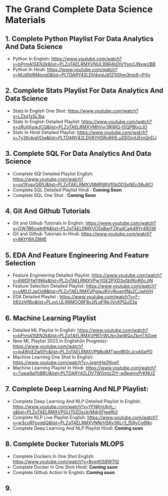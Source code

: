 # The Grand Complete Data Science Materials

## 1. Complete Python Playlist For Data Analytics And Data Science
- Python In English: https://www.youtube.com/watch?v=bPrmA1SEN2k&list=PLZoTAELRMXVNUL99R4bDlVYsncUNvwUBB
- Python In Hindi: https://www.youtube.com/watch?v=MJd9d9Mpxg0&list=PLTDARY42LDV4qqiJd1Z1tShm3mp9-rP4v

## 2. Complete Stats Playlist For Data Analytics And Data Science
- Stats In English One Shot: https://www.youtube.com/watch?v=LZzq1zSL1bs 
- Stats In English Detailed Playlist: https://www.youtube.com/watch?v=zRUliXuwJCQ&list=PLZoTAELRMXVMhVyr3Ri9IQ-t5QPBtxzJO
- Stats In Hindi Detailed Playlist: https://www.youtube.com/watch?v=7y3XckjaVOw&list=PLTDARY42LDV6YHSRo669_uDDGmUEmQnDJ

## 3. Complete SQL For Data Analytics And Data Science
- Complete SQl Detailed Playlist English: https://www.youtube.com/watch?v=us1XyayQ6fU&list=PLZoTAELRMXVNMRWlVf0bDDSxNEn38u9Cl
- Complete SQL Detailed Playlist Hindi : **Coming Soon**
- Complete SQL One Shot : **Coming Soon**

## 4. Git And Github Tutorials 
- Git and Github Tutorials In English: https://www.youtube.com/watch?v=GW7B6vwktPA&list=PLZoTAELRMXVOSsBerFZKsdCaA4RYr4RGW
- Git and Github Tutorials In Hindi: https://www.youtube.com/watch?v=8KtY8ihZ8ME

## 5. EDA And Feature Engineering And Feature Selection
- Feature Engineering Detailed Playlist: https://www.youtube.com/watch?v=6WDFfaYtN6s&list=PLZoTAELRMXVPwYGE2PXD3x0bfKnR0cJjN
- Feature Selection Detailed Playlist: https://www.youtube.com/watch?v=uMlU2JaiOd8&list=PLZoTAELRMXVPgjwJ8VyRoqmfNs2CJwhVH
- EDA Detailed Playlist : https://www.youtube.com/watch?v=F-X82zhIfBo&list=PLxvLUL96MOO6F8x2fLgFlNrJVcKPQuS3a

## 6. Machine Learning Playlist
- Detailed ML Playlist In English: https://www.youtube.com/watch?v=bPrmA1SEN2k&list=PLZoTAELRMXVPBTrWtJkn3wWQxZkmTXGwe
- New ML Playlist 2023 In English(In Progress)- https://www.youtube.com/watch?v=ip4WxEZwEPc&list=PLZoTAELRMXVPMbdMTjwolBI0cJcvASePD
- Machine Learning One Shot In English: https://www.youtube.com/watch?v=JxgmHe2NyeY
- Machine Learning Playlist In Hindi: https://www.youtube.com/watch?v=7uwa9aPbBRU&list=PLTDARY42LDV7WGmlzZtY-w9pemyPrKNUZ
  
## 7. Complete Deep Learning And NLP Playlist:
- Complete Deep Learning And NLP Detailed Playlist In English: https://www.youtube.com/watch?v=YFNKnUhm_-s&list=PLZoTAELRMXVPGU70ZGsckrMdr0FteeRUi
- Complete NLP Live Playlist English: https://www.youtube.com/watch?v=w3coRFpyddQ&list=PLZoTAELRMXVNNrHSKv36Lr3_156yCo6Nn
- Complete Deep Learning And NLP Playlist Hindi: **Coming soon**

## 8. Complete Docker Tutorials MLOPS
- Complete Dockers In One Shot English: https://www.youtube.com/watch?v=8vmKtS8W7IQ
- Complete Docker In One Shot Hindi: **Coming soon**
- Complete Github Action In English: **Coming soon** 
  
## 9.
